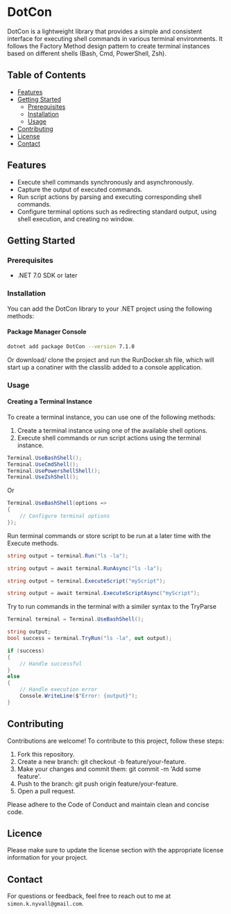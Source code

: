 # DotCon

DotCon is a lightweight library that provides a simple and consistent interface for executing shell commands in various terminal environments. It follows the Factory Method design pattern to create terminal instances based on different shells (Bash, Cmd, PowerShell, Zsh).

## Table of Contents
- [Features](#features)
- [Getting Started](#getting-started)
  - [Prerequisites](#prerequisites)
  - [Installation](#installation)
  - [Usage](#usage)
- [Contributing](#contributing)
- [License](#license)
- [Contact](#contact)
    

## Features

- Execute shell commands synchronously and asynchronously.
- Capture the output of executed commands.
- Run script actions by parsing and executing corresponding shell commands.
- Configure terminal options such as redirecting standard output, using shell execution, and creating no window.

## Getting Started

### Prerequisites

- .NET 7.0 SDK or later

### Installation

You can add the DotCon library to your .NET project using the following methods:

#### Package Manager Console
``` bash
dotnet add package DotCon --version 7.1.0
```

Or download/ clone the project and run the RunDocker.sh file, which will start up a conatiner with the classlib added to a console application.


### Usage

#### Creating a Terminal Instance

To create a terminal instance, you can use one of the following methods:

1. Create a terminal instance using one of the available shell options.
2. Execute shell commands or run script actions using the terminal instance.


```csharp
Terminal.UseBashShell();
Terminal.UseCmdShell();
Terminal.UsePowershellShell();
Terminal.UseZshShell();
```
Or
```csharp
Terminal.UseBashShell(options =>
{
    // Configure terminal options
});
```
Run terminal commands or store script to be run at a later time with the Execute methods.
```csharp
string output = terminal.Run("ls -la");

string output = await terminal.RunAsync("ls -la");

string output = terminal.ExecuteScript("myScript");

string output = await terminal.ExecuteScriptAsync("myScript");
```
Try to run commands in the terminal with a similer syntax to the TryParse
```csharp
Terminal terminal = Terminal.UseBashShell();

string output;
bool success = terminal.TryRun("ls -la", out output);

if (success)
{
    // Handle successful
}
else
{
    // Handle execution error
    Console.WriteLine($"Error: {output}");
}
```

## Contributing

Contributions are welcome! To contribute to this project, follow these steps:
1. Fork this repository.
2. Create a new branch: git checkout -b feature/your-feature.
3. Make your changes and commit them: git commit -m 'Add some feature'.
4. Push to the branch: git push origin feature/your-feature.
5. Open a pull request.

Please adhere to the Code of Conduct and maintain clean and concise code.

## Licence

Please make sure to update the license section with the appropriate license information for your project.

## Contact

For questions or feedback, feel free to reach out to me at `simon.k.nyvall@gmail.com`.